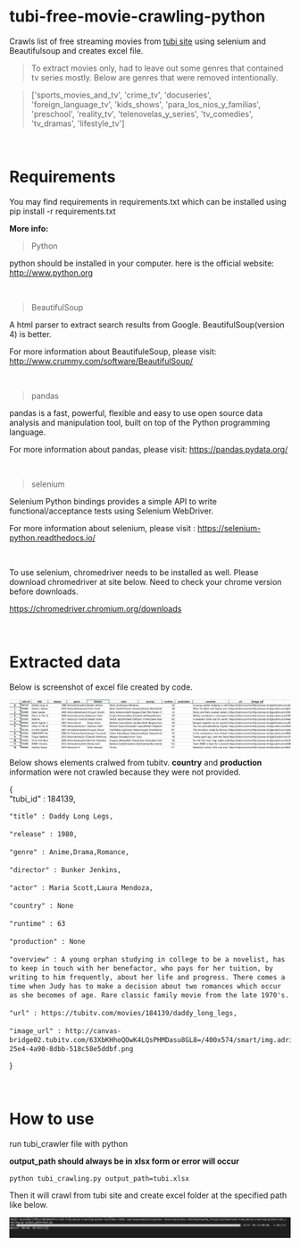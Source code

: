 # tubi-free-movie-crawling-python

Crawls list of free streaming movies from [tubi site](https://tubitv.com/) using selenium and Beautifulsoup and creates excel file.

> To extract movies only, had to leave out some genres that contained tv series mostly. Below are genres that were removed intentionally.

> ['sports_movies_and_tv', 'crime_tv', 'docuseries', 'foreign_language_tv', 'kids_shows', 'para_los_nios_y_familias', 'preschool', 'reality_tv', 'telenovelas_y_series', 'tv_comedies', 'tv_dramas', 'lifestyle_tv']

&nbsp;
&nbsp;
&nbsp;

# Requirements
You may find requirements in requirements.txt which can be installed using pip install -r requirements.txt

**More info:**

> Python

python should be installed in your computer. here is the official website: http://www.python.org

&nbsp;

> BeautifulSoup

A html parser to extract search results from Google. BeautifulSoup(version 4) is better.

For more information about BeautifuleSoup, please visit: http://www.crummy.com/software/BeautifulSoup/

&nbsp;

> pandas

pandas is a fast, powerful, flexible and easy to use open source data analysis and manipulation tool, built on top of the Python programming language.

For more information about pandas, please visit: https://pandas.pydata.org/

&nbsp;

> selenium

Selenium Python bindings provides a simple API to write functional/acceptance tests using Selenium WebDriver. 

For more information about selenium, please visit : https://selenium-python.readthedocs.io/

&nbsp;

To use selenium, chromedriver needs to be installed as well. Please download chromedriver at site below. Need to check your chrome version before downloads.

https://chromedriver.chromium.org/downloads

&nbsp;
&nbsp;
&nbsp;

# Extracted data
Below is screenshot of excel file created by code.

![alt text](tubi_excel.png)

Below shows elements cralwed from tubitv. **country** and **production** information were not crawled because they were not provided.

{   
    "tubi_id" : 184139,
    
    "title" : Daddy Long Legs, 
    
    "release" : 1980, 
    
    "genre" : Anime,Drama,Romance, 
    
    "director" : Bunker Jenkins, 
    
    "actor" : Maria Scott,Laura Mendoza, 
    
    "country" : None
    
    "runtime" : 63

    "production" : None

    "overview" : A young orphan studying in college to be a novelist, has to keep in touch with her benefactor, who pays for her tuition, by writing to him frequently, about her life and progress. There comes a time when Judy has to make a decision about two romances which occur as she becomes of age. Rare classic family movie from the late 1970's.

    "url" : https://tubitv.com/movies/184139/daddy_long_legs, 

    "image_url" : http://canvas-bridge02.tubitv.com/63XbKHhoQOwK4LQsPHMDasu8GL8=/400x574/smart/img.adrise.tv/bf3f4557-25e4-4a90-8dbb-518c58e5ddbf.png
}


&nbsp;
&nbsp;
&nbsp;

# How to use
run tubi_crawler file with python

**output_path should always be in xlsx form or error will occur**
~~~
python tubi_crawling.py output_path=tubi.xlsx
~~~

Then it will crawl from tubi site and create excel folder at the specified path like below.

![alt-text](result_tqdm.png)

&nbsp;
&nbsp;
&nbsp;
